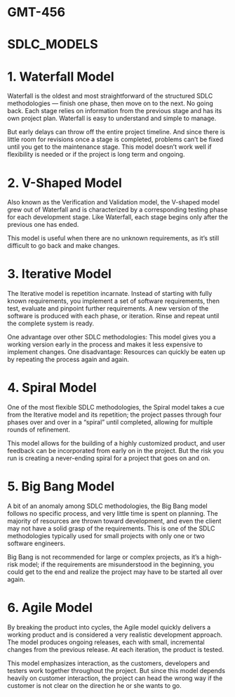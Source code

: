 # GMT-456
# SDLC_MODELS

# 1. Waterfall Model
Waterfall is the oldest and most straightforward of the structured SDLC methodologies — finish one phase, then move on to the next. No going back. Each stage relies on information from the previous stage and has its own project plan. Waterfall is easy to understand and simple to manage.

But early delays can throw off the entire project timeline. And since there is little room for revisions once a stage is completed, problems can’t be fixed until you get to the maintenance stage. This model doesn’t work well if flexibility is needed or if the project is long term and ongoing.

# 2. V-Shaped Model
Also known as the Verification and Validation model, the V-shaped model grew out of Waterfall and is characterized by a corresponding testing phase for each development stage. Like Waterfall, each stage begins only after the previous one has ended.

This model is useful when there are no unknown requirements, as it’s still difficult to go back and make changes.

# 3. Iterative Model
The Iterative model is repetition incarnate. Instead of starting with fully known requirements, you implement a set of software requirements, then test, evaluate and pinpoint further requirements. A new version of the software is produced with each phase, or iteration. Rinse and repeat until the complete system is ready.

One advantage over other SDLC methodologies: This model gives you a working version early in the process and makes it less expensive to implement changes. One disadvantage: Resources can quickly be eaten up by repeating the process again and again.

# 4. Spiral Model
One of the most flexible SDLC methodologies, the Spiral model takes a cue from the Iterative model and its repetition; the project passes through four phases over and over in a “spiral” until completed, allowing for multiple rounds of refinement.

This model allows for the building of a highly customized product, and user feedback can be incorporated from early on in the project. But the risk you run is creating a never-ending spiral for a project that goes on and on.

# 5. Big Bang Model
A bit of an anomaly among SDLC methodologies, the Big Bang model follows no specific process, and very little time is spent on planning. The majority of resources are thrown toward development, and even the client may not have a solid grasp of the requirements. This is one of the SDLC methodologies typically used for small projects with only one or two software engineers.

Big Bang is not recommended for large or complex projects, as it’s a high-risk model; if the requirements are misunderstood in the beginning, you could get to the end and realize the project may have to be started all over again.

# 6. Agile Model
By breaking the product into cycles, the Agile model quickly delivers a working product and is considered a very realistic development approach. The model produces ongoing releases, each with small, incremental changes from the previous release. At each iteration, the product is tested.

This model emphasizes interaction, as the customers, developers and testers work together throughout the project. But since this model depends heavily on customer interaction, the project can head the wrong way if the customer is not clear on the direction he or she wants to go.
